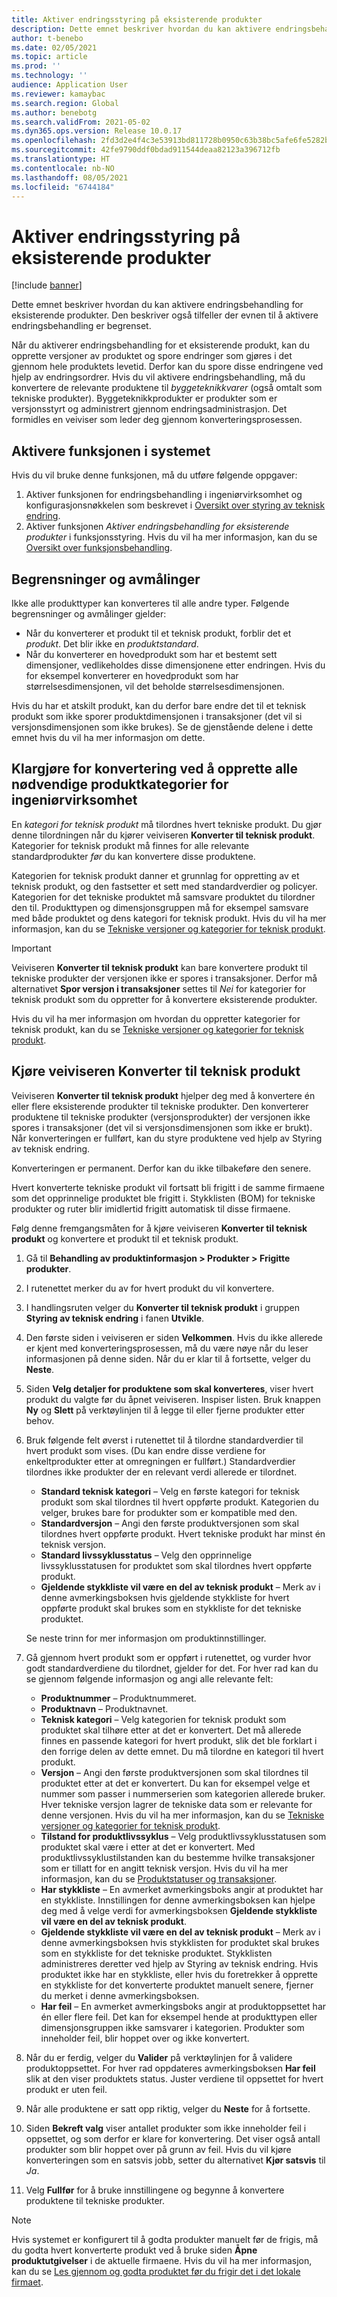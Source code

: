 ```yaml
---
title: Aktiver endringsstyring på eksisterende produkter
description: Dette emnet beskriver hvordan du kan aktivere endringsbehandling for eksisterende produkter. Den beskriver også tilfeller der evnen til å aktivere endringsbehandling er begrenset.
author: t-benebo
ms.date: 02/05/2021
ms.topic: article
ms.prod: ''
ms.technology: ''
audience: Application User
ms.reviewer: kamaybac
ms.search.region: Global
ms.author: benebotg
ms.search.validFrom: 2021-05-02
ms.dyn365.ops.version: Release 10.0.17
ms.openlocfilehash: 2fd3d2e4f4c3e53913bd811728b0950c63b38bc5afe6fe5282b4cfb05f414619
ms.sourcegitcommit: 42fe9790ddf0bdad911544deaa82123a396712fb
ms.translationtype: HT
ms.contentlocale: nb-NO
ms.lasthandoff: 08/05/2021
ms.locfileid: "6744184"
---
```

# <a name="enable-change-management-on-existing-products"></a>Aktiver endringsstyring på eksisterende produkter

[!include [banner](../../includes/banner.md)]

Dette emnet beskriver hvordan du kan aktivere endringsbehandling for eksisterende produkter. Den beskriver også tilfeller der evnen til å aktivere endringsbehandling er begrenset.

Når du aktiverer endringsbehandling for et eksisterende produkt, kan du opprette versjoner av produktet og spore endringer som gjøres i det gjennom hele produktets levetid. Derfor kan du spore disse endringene ved hjelp av endringsordrer. Hvis du vil aktivere endringsbehandling, må du konvertere de relevante produktene til *byggeteknikkvarer* (også omtalt som tekniske produkter). Byggeteknikkprodukter er produkter som er versjonsstyrt og administrert gjennom endringsadministrasjon. Det formidles en veiviser som leder deg gjennom konverteringsprosessen.

## <a name="turn-on-the-feature-in-your-system"></a>Aktivere funksjonen i systemet

Hvis du vil bruke denne funksjonen, må du utføre følgende oppgaver:

1. Aktiver funksjonen for endringsbehandling i ingeniørvirksomhet og konfigurasjonsnøkkelen som beskrevet i [Oversikt over styring av teknisk endring](product-engineering-overview.md).
1. Aktiver funksjonen *Aktiver endringsbehandling for eksisterende produkter* i funksjonsstyring. Hvis du vil ha mer informasjon, kan du se [Oversikt over funksjonsbehandling](../../fin-ops-core/fin-ops/get-started/feature-management/feature-management-overview.md).

## <a name="restrictions-and-limitations"></a>Begrensninger og avmålinger

Ikke alle produkttyper kan konverteres til alle andre typer. Følgende begrensninger og avmålinger gjelder:

- Når du konverterer et produkt til et teknisk produkt, forblir det et *produkt*. Det blir ikke en *produktstandard*.
- Når du konverterer en hovedprodukt som har et bestemt sett dimensjoner, vedlikeholdes disse dimensjonene etter endringen. Hvis du for eksempel konverterer en hovedprodukt som har størrelsesdimensjonen, vil det beholde størrelsesdimensjonen.

Hvis du har et atskilt produkt, kan du derfor bare endre det til et teknisk produkt som ikke sporer produktdimensjonen i transaksjoner (det vil si versjonsdimensjonen som ikke brukes). Se de gjenstående delene i dette emnet hvis du vil ha mer informasjon om dette.

## <a name="prepare-for-conversion-by-creating-all-required-engineering-product-categories"></a>Klargjøre for konvertering ved å opprette alle nødvendige produktkategorier for ingeniørvirksomhet

En *kategori for teknisk produkt* må tilordnes hvert tekniske produkt. Du gjør denne tilordningen når du kjører veiviseren **Konverter til teknisk produkt**. Kategorier for teknisk produkt må finnes for alle relevante standardprodukter *før* du kan konvertere disse produktene.

Kategorien for teknisk produkt danner et grunnlag for oppretting av et teknisk produkt, og den fastsetter et sett med standardverdier og policyer. Kategorien for det tekniske produktet må samsvare produktet du tilordner den til. Produkttypen og dimensjonsgruppen må for eksempel samsvare med både produktet og dens kategori for teknisk produkt. Hvis du vil ha mer informasjon, kan du se [Tekniske versjoner og kategorier for teknisk produkt](engineering-versions-product-category.md).

> [!IMPORTANT]
> Veiviseren **Konverter til teknisk produkt** kan bare konvertere produkt til tekniske produkter der versjonen ikke er spores i transaksjoner. Derfor må alternativet **Spor versjon i transaksjoner** settes til *Nei* for kategorier for teknisk produkt som du oppretter for å konvertere eksisterende produkter.

Hvis du vil ha mer informasjon om hvordan du oppretter kategorier for teknisk produkt, kan du se [Tekniske versjoner og kategorier for teknisk produkt](engineering-versions-product-category.md).

## <a name="run-the-convert-to-engineering-product-wizard"></a>Kjøre veiviseren Konverter til teknisk produkt

Veiviseren **Konverter til teknisk produkt** hjelper deg med å konvertere én eller flere eksisterende produkter til tekniske produkter. Den konverterer produktene til tekniske produkter (versjonsprodukter) der versjonen ikke spores i transaksjoner (det vil si versjonsdimensjonen som ikke er brukt). Når konverteringen er fullført, kan du styre produktene ved hjelp av Styring av teknisk endring.

Konverteringen er permanent. Derfor kan du ikke tilbakeføre den senere. 

Hvert konverterte tekniske produkt vil fortsatt bli frigitt i de samme firmaene som det opprinnelige produktet ble frigitt i. Stykklisten (BOM) for tekniske produkter og ruter blir imidlertid frigitt automatisk til disse firmaene.

Følg denne fremgangsmåten for å kjøre veiviseren **Konverter til teknisk produkt** og konvertere et produkt til et teknisk produkt.

1. Gå til **Behandling av produktinformasjon \> Produkter \> Frigitte produkter**.
1. I rutenettet merker du av for hvert produkt du vil konvertere.
1. I handlingsruten velger du **Konverter til teknisk produkt** i gruppen **Styring av teknisk endring** i fanen **Utvikle**.
1. Den første siden i veiviseren er siden **Velkommen**. Hvis du ikke allerede er kjent med konverteringsprosessen, må du være nøye når du leser informasjonen på denne siden. Når du er klar til å fortsette, velger du **Neste**.
1. Siden **Velg detaljer for produktene som skal konverteres**, viser hvert produkt du valgte før du åpnet veiviseren. Inspiser listen. Bruk knappen **Ny** og **Slett** på verktøylinjen til å legge til eller fjerne produkter etter behov.
1. Bruk følgende felt øverst i rutenettet til å tilordne standardverdier til hvert produkt som vises. (Du kan endre disse verdiene for enkeltprodukter etter at omregningen er fullført.) Standardverdier tilordnes ikke produkter der en relevant verdi allerede er tilordnet.

    - **Standard teknisk kategori** – Velg en første kategori for teknisk produkt som skal tilordnes til hvert oppførte produkt. Kategorien du velger, brukes bare for produkter som er kompatible med den.
    - **Standardversjon** – Angi den første produktversjonen som skal tilordnes hvert oppførte produkt. Hvert tekniske produkt har minst én teknisk versjon.
    - **Standard livssyklusstatus** – Velg den opprinnelige livssyklusstatusen for produktet som skal tilordnes hvert oppførte produkt.
    - **Gjeldende stykkliste vil være en del av teknisk produkt** – Merk av i denne avmerkingsboksen hvis gjeldende stykkliste for hvert oppførte produkt skal brukes som en stykkliste for det tekniske produktet.

    Se neste trinn for mer informasjon om produktinnstillinger.

1. Gå gjennom hvert produkt som er oppført i rutenettet, og vurder hvor godt standardverdiene du tilordnet, gjelder for det. For hver rad kan du se gjennom følgende informasjon og angi alle relevante felt:

    - **Produktnummer** – Produktnummeret.
    - **Produktnavn** – Produktnavnet.
    - **Teknisk kategori** – Velg kategorien for teknisk produkt som produktet skal tilhøre etter at det er konvertert. Det må allerede finnes en passende kategori for hvert produkt, slik det ble forklart i den forrige delen av dette emnet. Du må tilordne en kategori til hvert produkt.
    - **Versjon** – Angi den første produktversjonen som skal tilordnes til produktet etter at det er konvertert. Du kan for eksempel velge et nummer som passer i nummerserien som kategorien allerede bruker. Hver tekniske versjon lagrer de tekniske data som er relevante for denne versjonen. Hvis du vil ha mer informasjon, kan du se [Tekniske versjoner og kategorier for teknisk produkt](engineering-versions-product-category.md).
    - **Tilstand for produktlivssyklus** – Velg produktlivssyklusstatusen som produktet skal være i etter at det er konvertert. Med produktlivssyklustilstanden kan du bestemme hvilke transaksjoner som er tillatt for en angitt teknisk versjon. Hvis du vil ha mer informasjon, kan du se [Produktstatuser og transaksjoner](product-lifecycle-state-transactions.md).
    - **Har stykkliste** – En avmerket avmerkingsboks angir at produktet har en stykkliste. Innstillingen for denne avmerkingsboksen kan hjelpe deg med å velge verdi for avmerkingsboksen **Gjeldende stykkliste vil være en del av teknisk produkt**.
    - **Gjeldende stykkliste vil være en del av teknisk produkt** – Merk av i denne avmerkingsboksen hvis stykklisten for produktet skal brukes som en stykkliste for det tekniske produktet. Stykklisten administreres deretter ved hjelp av Styring av teknisk endring. Hvis produktet ikke har en stykkliste, eller hvis du foretrekker å opprette en stykkliste for det konverterte produktet manuelt senere, fjerner du merket i denne avmerkingsboksen.
    - **Har feil** – En avmerket avmerkingsboks angir at produktoppsettet har én eller flere feil. Det kan for eksempel hende at produkttypen eller dimensjonsgruppen ikke samsvarer i kategorien. Produkter som inneholder feil, blir hoppet over og ikke konvertert.

1. Når du er ferdig, velger du **Valider** på verktøylinjen for å validere produktoppsettet. For hver rad oppdateres avmerkingsboksen **Har feil** slik at den viser produktets status. Juster verdiene til oppsettet for hvert produkt er uten feil.
1. Når alle produktene er satt opp riktig, velger du **Neste** for å fortsette.
1. Siden **Bekreft valg** viser antallet produkter som ikke inneholder feil i oppsettet, og som derfor er klare for konvertering. Det viser også antall produkter som blir hoppet over på grunn av feil. Hvis du vil kjøre konverteringen som en satsvis jobb, setter du alternativet **Kjør satsvis** til *Ja*.
1. Velg **Fullfør** for å bruke innstillingene og begynne å konvertere produktene til tekniske produkter.

> [!NOTE]
> Hvis systemet er konfigurert til å godta produkter manuelt før de frigis, må du godta hvert konverterte produkt ved å bruke siden **Åpne produktutgivelser** i de aktuelle firmaene. Hvis du vil ha mer informasjon, kan du se [Les gjennom og godta produktet før du frigir det i det lokale firmaet](engineering-scenarios.md#accept).
